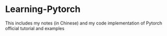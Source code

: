 # Learning-Pytorch
This includes my notes (in Chinese) and my code implementation of Pytorch official tutorial and examples

